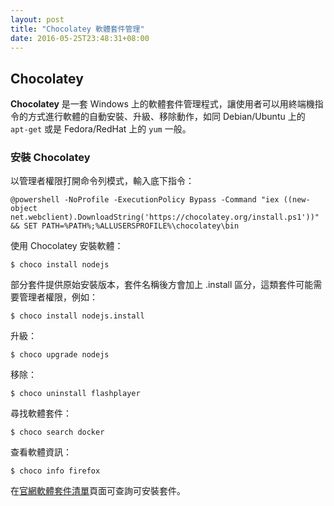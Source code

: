 ```yaml
---
layout: post
title: "Chocolatey 軟體套件管理"
date: 2016-05-25T23:48:31+08:00
---
```



## Chocolatey
**Chocolatey** 是一套 Windows 上的軟體套件管理程式，讓使用者可以用終端機指令的方式進行軟體的自動安裝、升級、移除動作，如同 Debian/Ubuntu 上的 `apt-get` 或是 Fedora/RedHat 上的 `yum` 一般。

### 安裝 Chocolatey

以管理者權限打開命令列模式，輸入底下指令：

	@powershell -NoProfile -ExecutionPolicy Bypass -Command "iex ((new-object net.webclient).DownloadString('https://chocolatey.org/install.ps1'))" && SET PATH=%PATH%;%ALLUSERSPROFILE%\chocolatey\bin

使用 Chocolatey 安裝軟體：

	$ choco install nodejs
部分套件提供原始安裝版本，套件名稱後方會加上 .install 區分，這類套件可能需要管理者權限，例如：

	$ choco install nodejs.install


升級：

	$ choco upgrade nodejs

移除：

	$ choco uninstall flashplayer

尋找軟體套件：

	$ choco search docker

查看軟體資訊：

	$ choco info firefox

在[官網軟體套件清單](https://chocolatey.org/packages)頁面可查詢可安裝套件。